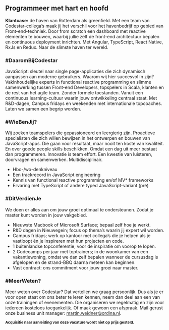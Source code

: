 ## Programmeer met hart en hoofd 
  
   
**Klantcase:** de haven van Rotterdam als greenfield. Met een team van Codestar-collega’s maak jij het verschil voor het havenbedrijf op gebied van Front-end-techniek. Door from scratch een dashboard met reactive elementen te bouwen, waarbij jullie zelf de front-end architectuur bepalen en continuous deployment inrichten. Met Angular, TypeScript, React Native, RxJs en Redux. Naar de slimste haven ter wereld.

### #DaaromBijCodestar 

JavaScript: sleutel naar single page-applicaties die zich dynamisch aanpassen aan moderne gebruikers. Waarom wij hier succesvol in zijn? Vakinhoudelijke experts in functional reactive programming en slimme samenwerking tussen Front-end Developers, topspelers in Scala, klanten en de rest van het agile team. Zonder formele toestanden. Vanuit een continuous learning-cultuur waarin jouw ontwikkeling centraal staat. Met R&D-dagen, Campus fridays en weekenden met internationale topcoaches. Laten we samen een begrip worden. 


### #WieBenJij? 

Wij zoeken teamspelers die gepassioneerd en leergierig zijn. Proactieve specialisten die zich willen bewijzen in het ontwerpen en bouwen van JavaScript-apps. Die gaan voor resultaat, maar nooit ten koste van kwaliteit. En over goede people skills beschikken. Omdat een dag uit meer bestaat dan programmeren. Innovatie is team effort. Een kwestie van luisteren, doorvragen en samenwerken. Multidisciplinair. 

* Hbo-/wo-denkniveau 
* Een trackrecord in JavaScript engineering  
* Kennis van functional reactive programming en/of MV* frameworks 
* Ervaring met TypeScript of andere typed JavaScript-variant (pré) 


### #DitVerdienJe 

We doen er alles aan om jouw groei optimaal te ondersteunen. Zodat je master kunt worden in jouw vakgebied. 

* Nieuwste Macbook of Microsoft Surface; bepaal zelf hoe je werkt. 
* R&D dagen in Nieuwegein; focus op thema’s waarin jij expert wil worden. 
* Campus fridays; werk op kantoor met collega’s die je helpen als je vastloopt én je inspireren met hun projecten en code. 
* 1 buitenlandse topconferentie; voor de inspiratie om voorop te lopen. 
* 2 Codecamps per jaar met toptrainers; in de woonkamer van een vakantiewoning, omdat we dan zelf bepalen wanneer de cursusdag is afgelopen en de strand-BBQ daarna meteen kan beginnen. 
* Vast contract: ons commitment voor jouw groei naar master. 

 
### #MeerWeten? 

Meer weten over Codestar? Dat vertellen we graag persoonlijk. Dus als je er voor open staat 
om ons beter te leren kennen, neem dan deel aan een van onze trainingen of evenementen. Die 
organiseren we regelmatig en zijn voor iedereen kosteloos toegankelijk. Of maak gewoon een 
afspraak. Mail gerust onze business unit manager: [martin.weidner@ordina.nl](mailto:martin.weidner@ordina.nl).  

<small>**Acquisitie naar aanleiding van deze vacature wordt niet op prijs gesteld.**</small>